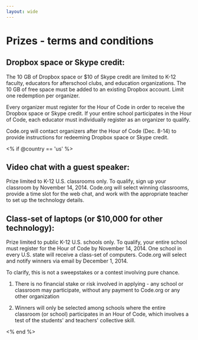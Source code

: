 ```yaml
---
layout: wide
---
```


# Prizes - terms and conditions

## Dropbox space or Skype credit:

The 10 GB of Dropbox space or $10 of Skype credit are limited to K-12 faculty, educators for afterschool clubs, and education organizations. The 10 GB of free space must be added to an existing Dropbox account. Limit one redemption per organizer.

Every organizer must register for the Hour of Code in order to receive the Dropbox space or Skype credit. If your entire school participates in the Hour of Code, each educator must individually register as an organizer to qualify. 

Code.org will contact organizers after the Hour of Code (Dec. 8-14) to provide instructions for redeeming Dropbox space or Skype credit. 

<% if @country == 'us' %>

## Video chat with a guest speaker:
Prize limited to K-12 U.S. classrooms only. To qualify, sign up your classroom by November 14, 2014. Code.org will select winning classrooms, provide a time slot for the web chat, and work with the appropriate teacher to set up the technology details.

## Class-set of laptops (or $10,000 for other technology):
Prize limited to public K-12 U.S. schools only. To qualify, your entire school must register for the Hour of Code by November 14, 2014. One school in every U.S. state will receive a class-set of computers. Code.org will select and notify winners via email by December 1, 2014.

To clarify, this is not a sweepstakes or a contest involving pure chance.

1) There is no financial stake or risk involved in applying - any school or classroom may participate, without any payment to Code.org or any other organization

2) Winners will only be selected among schools where the entire classroom (or school) participates in an Hour of Code, which involves a test of the students' and teachers' collective skill.

<% end %>
